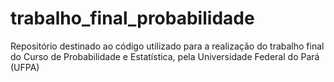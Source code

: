 # trabalho_final_probabilidade
Repositório destinado ao código utilizado para a realização do trabalho final do Curso de Probabilidade e Estatística, pela Universidade Federal do Pará (UFPA)
